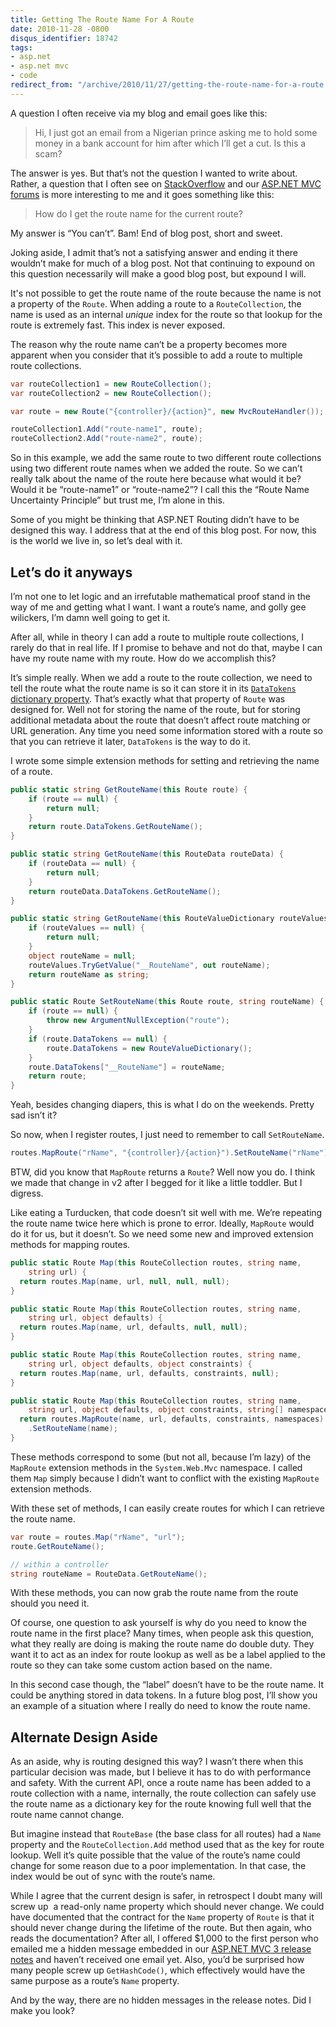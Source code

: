 ```yaml
---
title: Getting The Route Name For A Route
date: 2010-11-28 -0800
disqus_identifier: 18742
tags:
- asp.net
- asp.net mvc
- code
redirect_from: "/archive/2010/11/27/getting-the-route-name-for-a-route.aspx/"
---
```


A question I often receive via my blog and email goes like this:

> Hi, I just got an email from a Nigerian prince asking me to hold some
> money in a bank account for him after which I’ll get a cut. Is this a
> scam?

The answer is yes. But that’s not the question I wanted to write about.
Rather, a question that I often see on
[StackOverflow](http://stackoverflow.com/ "Programming Q&A Site") and
our [ASP.NET MVC
forums](http://forums.asp.net/1146.aspx "ASP.NET MVC Forums") is more
interesting to me and it goes something like this:

> How do I get the route name for the current route?

My answer is “You can’t”. Bam! End of blog post, short and sweet.

Joking aside, I admit that’s not a satisfying answer and ending it there
wouldn’t make for much of a blog post. Not that continuing to expound on
this question necessarily will make a good blog post, but expound I
will.

It's not possible to get the route name of the route because the name is
not a property of the `Route`. When adding a route to a
`RouteCollection`, the name is used as an internal *unique* index for
the route so that lookup for the route is extremely fast. This index is
never exposed.

The reason why the route name can’t be a property becomes more apparent
when you consider that it’s possible to add a route to multiple route
collections.

```csharp
var routeCollection1 = new RouteCollection();
var routeCollection2 = new RouteCollection();

var route = new Route("{controller}/{action}", new MvcRouteHandler());

routeCollection1.Add("route-name1", route);
routeCollection2.Add("route-name2", route);
```

So in this example, we add the same route to two different route
collections using two different route names when we added the route. So
we can’t really talk about the name of the route here because what would
it be? Would it be “route-name1” or “route-name2”? I call this the
“Route Name Uncertainty Principle” but trust me, I’m alone in this.

Some of you might be thinking that ASP.NET Routing didn’t have to be
designed this way. I address that at the end of this blog post. For now,
this is the world we live in, so let’s deal with it.

Let’s do it anyways
-------------------

I’m not one to let logic and an irrefutable mathematical proof stand in
the way of me and getting what I want. I want a route’s name, and golly
gee wilickers, I’m damn well going to get it.

After all, while in theory I can add a route to multiple route
collections, I rarely do that in real life. If I promise to behave and
not do that, maybe I can have my route name with my route. How do we
accomplish this?

It’s simple really. When we add a route to the route collection, we need
to tell the route what the route name is so it can store it in its
[`DataTokens` dictionary
property](http://msdn.microsoft.com/en-us/library/system.web.routing.route.datatokens.aspx "DataTokens property of Route").
That’s exactly what that property of `Route` was designed for. Well not
for storing the name of the route, but for storing additional metadata
about the route that doesn’t affect route matching or URL generation.
Any time you need some information stored with a route so that you can
retrieve it later, `DataTokens` is the way to do it.

I wrote some simple extension methods for setting and retrieving the
name of a route.

```csharp
public static string GetRouteName(this Route route) {
    if (route == null) {
        return null;
    }
    return route.DataTokens.GetRouteName();
}

public static string GetRouteName(this RouteData routeData) {
    if (routeData == null) {
        return null;
    }
    return routeData.DataTokens.GetRouteName();
}

public static string GetRouteName(this RouteValueDictionary routeValues) {
    if (routeValues == null) {
        return null;
    }
    object routeName = null;
    routeValues.TryGetValue("__RouteName", out routeName);
    return routeName as string;
}

public static Route SetRouteName(this Route route, string routeName) {
    if (route == null) {
        throw new ArgumentNullException("route");
    }
    if (route.DataTokens == null) {
        route.DataTokens = new RouteValueDictionary();
    }
    route.DataTokens["__RouteName"] = routeName;
    return route;
}
```

Yeah, besides changing diapers, this is what I do on the weekends.
Pretty sad isn’t it?

So now, when I register routes, I just need to remember to call
`SetRouteName`.

```csharp
routes.MapRoute("rName", "{controller}/{action}").SetRouteName("rName");
```

BTW, did you know that `MapRoute` returns a `Route`? Well now you do. I
think we made that change in v2 after I begged for it like a little
toddler. But I digress.

Like eating a Turducken, that code doesn’t sit well with me. We’re
repeating the route name twice here which is prone to error. Ideally,
`MapRoute` would do it for us, but it doesn’t. So we need some new and
improved extension methods for mapping routes.

```csharp
public static Route Map(this RouteCollection routes, string name, 
    string url) {
  return routes.Map(name, url, null, null, null);
}

public static Route Map(this RouteCollection routes, string name, 
    string url, object defaults) {
  return routes.Map(name, url, defaults, null, null);
}

public static Route Map(this RouteCollection routes, string name, 
    string url, object defaults, object constraints) {
  return routes.Map(name, url, defaults, constraints, null);
}

public static Route Map(this RouteCollection routes, string name, 
    string url, object defaults, object constraints, string[] namespaces) {
  return routes.MapRoute(name, url, defaults, constraints, namespaces)
    .SetRouteName(name);
}
```

These methods correspond to some (but not all, because I’m lazy) of the
`MapRoute` extension methods in the `System.Web.Mvc` namespace. I called
them `Map` simply because I didn’t want to conflict with the existing
`MapRoute` extension methods.

With these set of methods, I can easily create routes for which I can
retrieve the route name.

```csharp
var route = routes.Map("rName", "url");
route.GetRouteName();

// within a controller
string routeName = RouteData.GetRouteName();
```

With these methods, you can now grab the route name from the route
should you need it.

Of course, one question to ask yourself is why do you need to know the
route name in the first place? Many times, when people ask this
question, what they really are doing is making the route name do double
duty. They want it to act as an index for route lookup as well as be a
label applied to the route so they can take some custom action based on
the name.

In this second case though, the “label” doesn’t have to be the route
name. It could be anything stored in data tokens. In a future blog post,
I’ll show you an example of a situation where I really do need to know
the route name.

Alternate Design Aside
----------------------

As an aside, why is routing designed this way? I wasn’t there when this
particular decision was made, but I believe it has to do with
performance and safety. With the current API, once a route name has been
added to a route collection with a name, internally, the route
collection can safely use the route name as a dictionary key for the
route knowing full well that the route name cannot change.

But imagine instead that `RouteBase` (the base class for all routes) had
a `Name` property and the `RouteCollection.Add` method used that as the
key for route lookup. Well it’s quite possible that the value of the
route’s name could change for some reason due to a poor implementation.
In that case, the index would be out of sync with the route’s name.

While I agree that the current design is safer, in retrospect I doubt
many will screw up  a read-only name property which should never change.
We could have documented that the contract for the `Name` property of
`Route` is that it should never change during the lifetime of the route.
But then again, who reads the documentation? After all, I offered
\$1,000 to the first person who emailed me a hidden message embedded in
our [ASP.NET MVC 3 release
notes](http://www.asp.net/learn/whitepapers/mvc3-release-notes "ASP.NET MVC 3 Release Notes")
and haven’t received one email yet. Also, you’d be surprised how many
people screw up `GetHashCode()`, which effectively would have the same
purpose as a route’s `Name` property.

And by the way, there are no hidden messages in the release notes. Did I
make you look?

